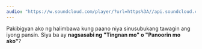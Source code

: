 ```yaml
---
audio: "https://w.soundcloud.com/player/?url=https%3A//api.soundcloud.com/tracks/1406306938%3Fsecret_token%3Ds-aq8Fz7WcEbg&color=%23ff5500&auto_play=true&hide_related=false&show_comments=true&show_user=true&show_reposts=false&show_teaser=true&visual=true"
---
```


Pakibigyan ako ng halimbawa kung paano niya sinusubukang tawagin ang iyong pansin. Siya ba ay <strong>nagsasabi ng "Tingnan mo" o "Panoorin mo ako"</strong>?